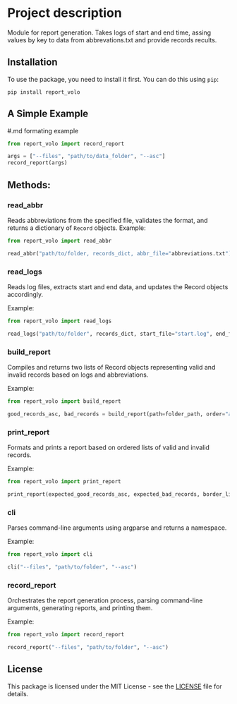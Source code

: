 # Project description

Module for report generation. Takes logs of start and end time, assing values by key to data from abbrevations.txt and provide records recults.

## Installation

To use the package, you need to install it first. You can do this using `pip`:

```pip install report_volo```

## A Simple Example
#.md formating example
```python
from report_volo import record_report

args = ["--files", "path/to/data_folder", "--asc"]
record_report(args)
```

## Methods:

### read_abbr

Reads abbreviations from the specified file, validates the format, and returns a dictionary of `Record` objects.
Example:
```python
from report_volo import read_abbr

read_abbr("path/to/folder, records_dict, abbr_file="abbreviations.txt")
```

### read_logs 

Reads log files, extracts start and end data, and updates the Record objects accordingly.

Example:
```python
from report_volo import read_logs

read_logs("path/to/folder", records_dict, start_file="start.log", end_file="end.log")
```

### build_report 
Compiles and returns two lists of Record objects representing valid and invalid records based on logs and abbreviations.

Example:
```python
from report_volo import build_report

good_records_asc, bad_records = build_report(path=folder_path, order="asc")
```

### print_report
Formats and prints a report based on ordered lists of valid and invalid records.

Example:
```python
from report_volo import print_report

print_report(expected_good_records_asc, expected_bad_records, border_line=15)
```


### cli
Parses command-line arguments using argparse and returns a namespace.

Example:
```python
from report_volo import cli

cli("--files", "path/to/folder", "--asc")
```

### record_report
Orchestrates the report generation process, parsing command-line arguments, generating reports, and printing them.

Example:
```python
from report_volo import record_report

record_report("--files", "path/to/folder", "--asc")
```

## License

This package is licensed under the MIT License - see the [LICENSE](LICENSE) file for details.
